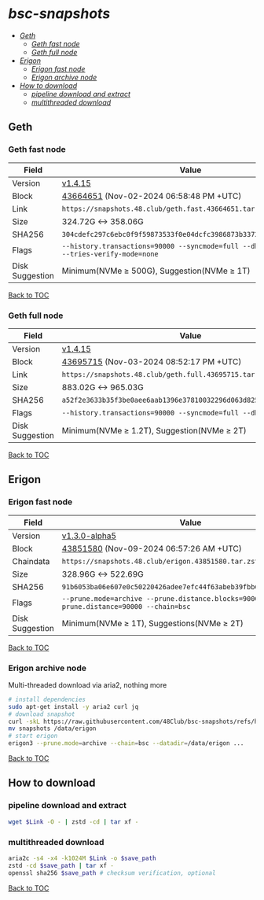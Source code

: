 # *bsc-snapshots*


- *[Geth](#geth)*
    - *[Geth fast node](#geth-fast-node)*
    - *[Geth full node](#geth-full-node)*
- *[Erigon](#erigon)*
    - *[Erigon fast node](#erigon-fast-node)*
    - *[Erigon archive node](#erigon-archive-node)*
- *[How to download](#how-to-download)*
    - *[pipeline download and extract](#pipeline-download-and-extract)*
    - *[multithreaded download](#multithreaded-download)*

## Geth
### Geth fast node

| Field |Value |
| --- | --- |
| Version | [v1.4.15](https://github.com/bnb-chain/bsc/releases/tag/v1.4.15) |
| Block | [43664651](https://bscscan.com/block/43664651) (Nov-02-2024 06:58:48 PM +UTC) |
| Link | `https://snapshots.48.club/geth.fast.43664651.tar.zst` |
| Size | 324.72G <-> 358.06G |
| SHA256 | `304cdefc297c6ebc0f9f59873533f0e04dcfc3986873b3372f0521a1c325d218` |
| Flags | `--history.transactions=90000 --syncmode=full --db.engine=pebble --tries-verify-mode=none` |
| Disk Suggestion | Minimum(NVMe ≥ 500G), Suggestion(NVMe ≥ 1T) |

[Back to TOC](#bsc-snapshots)

### Geth full node

| Field |Value |
| --- | --- |
| Version | [v1.4.15](https://github.com/bnb-chain/bsc/releases/tag/v1.4.15) |
| Block | [43695715](https://bscscan.com/block/43695715) (Nov-03-2024 08:52:17 PM +UTC) |
| Link | `https://snapshots.48.club/geth.full.43695715.tar.zst` |
| Size | 883.02G <-> 965.03G |
| SHA256 | `a52f2e3633b35f3be0aee6aab1396e37810032296d063d825b597bcfc54de954` |
| Flags | `--history.transactions=90000 --syncmode=full --db.engine=pebble` |
| Disk Suggestion | Minimum(NVMe ≥ 1.2T), Suggestion(NVMe ≥ 2T) |

[Back to TOC](#bsc-snapshots)

## Erigon
### Erigon fast node

| Field |Value |
| --- | --- |
| Version | [v1.3.0-alpha5](https://github.com/node-real/bsc-erigon/releases/tag/v1.3.0-alpha5) |
| Block | [43851580](https://bscscan.com/block/43851580) (Nov-09-2024 06:57:26 AM +UTC) |
| Chaindata | `https://snapshots.48.club/erigon.43851580.tar.zst` |
| Size | 328.96G <-> 522.69G |
| SHA256 | `91b6053ba06e607e0c50220426adee7efc44f63abeb39fbb6c29c3acdc92a9f7` |
| Flags | `--prune.mode=archive --prune.distance.blocks=90000 --prune.distance=90000 --chain=bsc` |
| Disk Suggestion | Minimum(NVMe ≥ 1T), Suggestions(NVMe ≥ 2T) |

[Back to TOC](#bsc-snapshots)

### Erigon archive node

Multi-threaded download via aria2, nothing more

```bash
# install dependencies
sudo apt-get install -y aria2 curl jq
# download snapshot
curl -skL https://raw.githubusercontent.com/48Club/bsc-snapshots/refs/heads/main/script/erigon_archive_download.sh | bash
mv snapshots /data/erigon
# start erigon
erigon3 --prune.mode=archive --chain=bsc --datadir=/data/erigon ...
```

[Back to TOC](#bsc-snapshots)

## How to download
### pipeline download and extract

```bash
wget $Link -O - | zstd -cd | tar xf -
```

### multithreaded download

```bash
aria2c -s4 -x4 -k1024M $Link -o $save_path
zstd -cd $save_path | tar xf -
openssl sha256 $save_path # checksum verification, optional
```

[Back to TOC](#bsc-snapshots)
